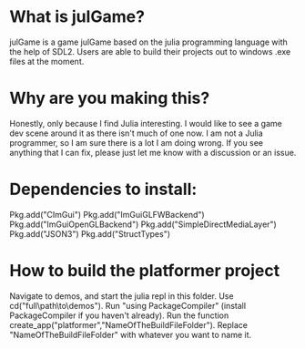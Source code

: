 # What is julGame?
julGame is a game julGame based on the julia programming language with the help of SDL2. Users are able to build their projects out to windows .exe files at the moment.

# Why are you making this?
Honestly, only because I find Julia interesting. I would like to see a game dev scene around it as there isn't much of one now. I am not a Julia programmer, so I am sure there is a lot I am doing wrong. If you see anything that I can fix, please just let me know with a discussion or an issue.

# Dependencies to install:

Pkg.add("CImGui")
Pkg.add("ImGuiGLFWBackend")
Pkg.add("ImGuiOpenGLBackend")
Pkg.add("SimpleDirectMediaLayer")
Pkg.add("JSON3")
Pkg.add("StructTypes")

# How to build the platformer project

Navigate to demos, and start the julia repl in this folder. Use cd("full\\path\\to\\demos"). Run "using PackageCompiler" (install PackageCompiler if you haven't already). Run the function create_app("platformer","NameOfTheBuildFileFolder"). Replace "NameOfTheBuildFileFolder" with whatever you want to name it.
